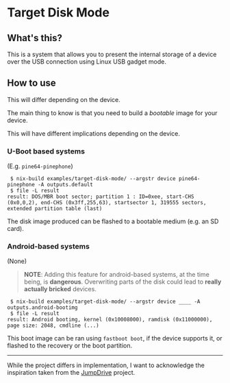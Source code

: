 Target Disk Mode
================

What's this?
------------

This is a system that allows you to present the internal storage of a device
over the USB connection using Linux USB gadget mode.


How to use
----------

This will differ depending on the device.

The main thing to know is that you need to build a *bootable* image for your
device.

This will have different implications depending on the device.


### U-Boot based systems

(E.g. `pine64-pinephone`)

```
 $ nix-build examples/target-disk-mode/ --argstr device pine64-pinephone -A outputs.default
 $ file -L result
result: DOS/MBR boot sector; partition 1 : ID=0xee, start-CHS (0x0,0,2), end-CHS (0x3ff,255,63), startsector 1, 319555 sectors, extended partition table (last)
```

The disk image produced can be flashed to a bootable medium (e.g. an SD card).


### Android-based systems

(None)

> **NOTE**: Adding this feature for android-based systems, at the time being,
> is **dangerous**. Overwriting parts of the disk could lead to **really
> actually bricked** devices.

```
 $ nix-build examples/target-disk-mode/ --argstr device ____ -A outputs.android-bootimg
 $ file -L result
result: Android bootimg, kernel (0x10008000), ramdisk (0x11000000), page size: 2048, cmdline (...)
```

This boot image can be ran using `fastboot boot`, if the device supports it, or
flashed to the recovery or the boot partition.

* * *

While the project differs in implementation, I want to acknowledge the
inspiration taken from the [JumpDrive](https://github.com/dreemurrs-embedded/Jumpdrive)
project.
